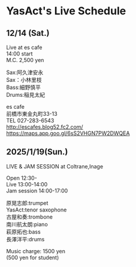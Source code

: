 # YasAct's Live Schedule

## 12/14 (Sat.)

Live at es cafe  
14:00 start  
M.C. 2,500 yen  

Sax:阿久津安永  
Sax：小林里枝  
Bass:細野慎平  
Drums:稲見太紀  

es cafe  
前橋市東金丸町33-13  
TEL 027-283-6543  
http://escafes.blog52.fc2.com/  
https://maps.app.goo.gl/6sS2VHGN7PW2DWQEA  

## 2025/1/19(Sun.)

LIVE & JAM SESSION at Coltrane,Inage  

Open 12:30-  
Live 13:00-14:00  
Jam session 14:00-17:00  

原晃志郎:trumpet  
YasAct:tenor saxophone  
古屋和奏:trombone  
南川航太朗:piano  
萩原拓也:bass  
長澤洋平:drums  

Music charge: 1500 yen  
(500 yen for student)
